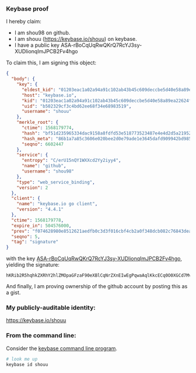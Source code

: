 ### Keybase proof

I hereby claim:

  * I am shou98 on github.
  * I am shouu (https://keybase.io/shouu) on keybase.
  * I have a public key ASA-rBoCqUqRwQKrQ7RcYJ3sy-XUDlionqImJPCB2Fv4hgo

To claim this, I am signing this object:

```json
{
  "body": {
    "key": {
      "eldest_kid": "01203eac1a02a94a91c102ab43b45c609deccbe5d40e58a89ea22624f081d85bf8860a",
      "host": "keybase.io",
      "kid": "01203eac1a02a94a91c102ab43b45c609deccbe5d40e58a89ea22624f081d85bf8860a",
      "uid": "b502329cf3c4bd62ee68f34e68983519",
      "username": "shouu"
    },
    "merkle_root": {
      "ctime": 1568179774,
      "hash": "bf51d235965334dac9158a8fdfd53e518773523487e4e4d2d5a2195215cad95a9f6f3c6a466ea086b78a877bbb59a964139ee260ec106d398b45187b1ae6fc84",
      "hash_meta": "86b1a7a85c3606e020bee2d0e79ade1e3645dafd909942bd985575ffb9df9f83",
      "seqno": 6602447
    },
    "service": {
      "entropy": "C/erU15nQY1WXXcd2Yy2iyy4",
      "name": "github",
      "username": "shou98"
    },
    "type": "web_service_binding",
    "version": 2
  },
  "client": {
    "name": "keybase.io go client",
    "version": "4.4.1"
  },
  "ctime": 1568179778,
  "expire_in": 504576000,
  "prev": "f074628980e8512621aedfb0c3d3f016cbf4cb2a0f348dcb082c76843dea0072",
  "seqno": 5,
  "tag": "signature"
}
```

with the key [ASA-rBoCqUqRwQKrQ7RcYJ3sy-XUDlionqImJPCB2Fv4hgo](https://keybase.io/shouu), yielding the signature:

```
hKRib2R5hqhkZXRhY2hlZMOpaGFzaF90eXBlCqNrZXnEIwEgPqwaAqlKkcECq0O0XGCd7Mvl1A5YqJ6iJiTwgdhb+IYKp3BheWxvYWTESpcCBcQg8HRiiYDoUSYhrt+ww9PwFsv0yyoPNI3LCCx2hD3qAHLEIAunqGF7iFkhgL57k5/RuyCxaP2fZechTMWvt4Z9GsjqAgHCo3NpZ8RAz1f4+M5ipDBFRcgTkgyPfpNz+Cl3P3F2zuFxwY6hBUwySk7u92zjUTZ+po+2VWEEd4VB2Oxwkc0QYpW9pnikBahzaWdfdHlwZSCkaGFzaIKkdHlwZQildmFsdWXEIFkU/VHKdDEwZlM8LoVBs3DLjo61xZBGVosuA5/Smsu4o3RhZ80CAqd2ZXJzaW9uAQ==

```

And finally, I am proving ownership of the github account by posting this as a gist.

### My publicly-auditable identity:

https://keybase.io/shouu

### From the command line:

Consider the [keybase command line program](https://keybase.io/download).

```bash
# look me up
keybase id shouu
```

